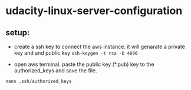 # udacity-linux-server-configuration


## setup:

- create a ssh key to connect the aws instance.
it will genarate a private key and and public key
```ssh-keygen -t rsa -b 4096```


- open aws terminal. paste the public key (*.pub) key to the authorized_keys and save the file.

```
nano .ssh/authorized_keys
```



